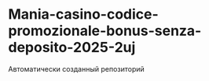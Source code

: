 # Mania-casino-codice-promozionale-bonus-senza-deposito-2025-2uj
Автоматически созданный репозиторий

